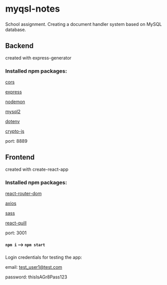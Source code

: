 # myqsl-notes
###

School assignment. Creating a document handler system based on MySQL database.

###

## Backend 

created with express-generator

### Installed npm packages: 
[cors](https://www.npmjs.com/package/cors)

[express](https://www.npmjs.com/package/express)

[nodemon](https://www.npmjs.com/package/nodemon)

[mysql2](https://www.npmjs.com/package/mysql2)

[dotenv](https://www.npmjs.com/package/dotenv)

[crypto-js](https://www.npmjs.com/package/crypto-js)

port: 8889

###

## Frontend 

created with create-react-app

### Installed npm packages: 
[react-router-dom](https://www.npmjs.com/package/react-router-dom)

[axios](https://www.npmjs.com/package/axios)

[sass](https://www.npmjs.com/package/sass)

[react-quill](https://www.npmjs.com/package/react-quill)

port: 3001

#### `npm i` --> `npm start`
###

Login credentials for testing the app:

email: test_user1@test.com

password: thisIsAGr8Pass123

###
